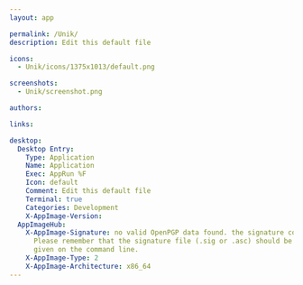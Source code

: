 ```yaml
---
layout: app

permalink: /Unik/
description: Edit this default file

icons:
  - Unik/icons/1375x1013/default.png

screenshots:
  - Unik/screenshot.png

authors:

links:

desktop:
  Desktop Entry:
    Type: Application
    Name: Application
    Exec: AppRun %F
    Icon: default
    Comment: Edit this default file
    Terminal: true
    Categories: Development
    X-AppImage-Version: 
  AppImageHub:
    X-AppImage-Signature: no valid OpenPGP data found. the signature could not be verified.
      Please remember that the signature file (.sig or .asc) should be the first file
      given on the command line.
    X-AppImage-Type: 2
    X-AppImage-Architecture: x86_64
---
```

